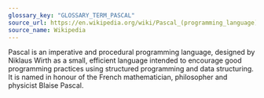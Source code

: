```yaml
---
glossary_key: "GLOSSARY_TERM_PASCAL"
source_url: https://en.wikipedia.org/wiki/Pascal_(programming_language)
source_name: Wikipedia
---
```


Pascal is an imperative and procedural programming language, designed by Niklaus Wirth as a small, efficient language intended to encourage good programming practices using structured programming and data structuring. It is named in honour of the French mathematician, philosopher and physicist Blaise Pascal.

